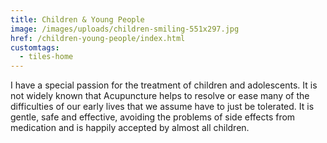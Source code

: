 ```yaml
---
title: Children & Young People
image: /images/uploads/children-smiling-551x297.jpg
href: /children-young-people/index.html
customtags:
  - tiles-home
---
```

I have a special passion for the treatment of children and adolescents. It is not widely known that Acupuncture helps to resolve or ease many of the difficulties of our early lives that we assume have to just be tolerated.  It is gentle, safe and effective, avoiding the problems of side effects from medication and is happily accepted by almost all children. 

